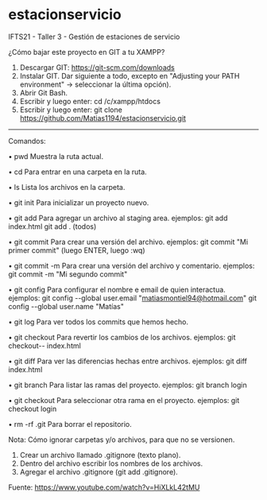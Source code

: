 # estacionservicio
IFTS21 - Taller 3 - Gestión de estaciones de servicio

¿Cómo bajar este proyecto en GIT a tu XAMPP?
1. Descargar GIT: https://git-scm.com/downloads
2. Instalar GIT. Dar siguiente a todo, excepto en "Adjusting your PATH environment" -> seleccionar la última opción).
3. Abrir Git Bash.
4. Escribir y luego enter: cd /c/xampp/htdocs
5. Escribir y luego enter: git clone https://github.com/Matias1194/estacionservicio.git

---------------------------

Comandos:

• pwd			Muestra la ruta actual.

• cd 			Para entrar en una carpeta en la ruta.

• ls 			Lista los archivos en la carpeta.

• git init		Para inicializar un proyecto nuevo.

• git add 		Para agregar un archivo al staging area.
    ejemplos:
	    git add index.html
	    git add .   (todos)

• git commit	Para crear una versión del archivo.
  ejemplos:
	  git commit 	"Mi primer commit" (luego ENTER, luego :wq)

• git commit -m Para crear una versión del archivo y comentario.
	ejemplos:
    git commit -m "Mi segundo commit"

• git config	Para configurar el nombre e email de quien interactua.
	ejemplos:
    git config --global user.email "matiasmontiel94@hotmail.com"
	  git config --global user.name "Matías"

• git log 		Para ver todos los commits que hemos hecho.

• git checkout 	Para revertir los cambios de los archivos.
	ejemplos:
    git checkout-- index.html

• git diff 		Para ver las diferencias hechas entre archivos.
	ejemplos:
    git diff index.html

• git branch	Para listar las ramas del proyecto.
	ejemplos:
    git branch login

• git checkout 	Para seleccionar otra rama en el proyecto.
	ejemplos:
    git checkout login

• rm -rf .git 	Para borrar el repositorio.

Nota: Cómo ignorar carpetas y/o archivos, para que no se versionen.

1. Crear un archivo llamado .gitignore (texto plano).
2. Dentro del archivo escribir los nombres de los archivos.
3. Agregar el archivo .gitignore (git add .gitignore).


Fuente: https://www.youtube.com/watch?v=HiXLkL42tMU
